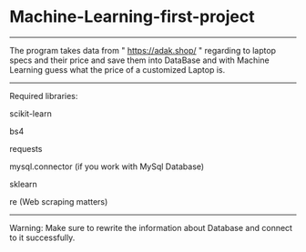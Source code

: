 # Machine-Learning-first-project
********************************************************************************************
The program takes data from " https://adak.shop/ " regarding to laptop specs and their price and save them into DataBase and with Machine Learning guess what the price of a customized Laptop is.
********************************************************************************************
Required libraries:

scikit-learn

bs4

requests

mysql.connector (if you work with MySql Database)

sklearn

re (Web scraping matters)

********************************************************************************************
Warning: Make sure to rewrite the information about Database and connect to it successfully.

